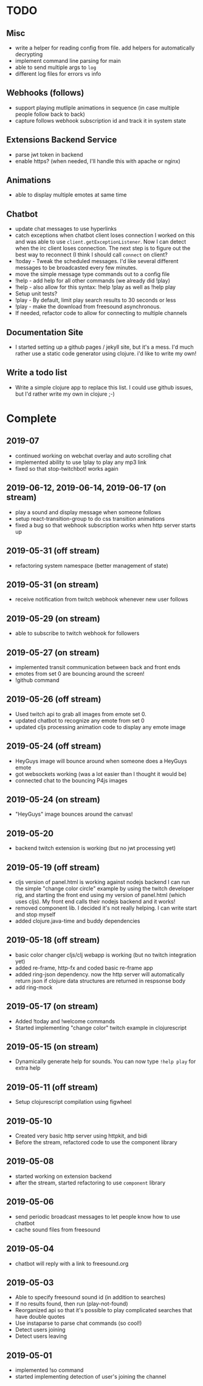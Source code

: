 # TODO

## Misc

- write a helper for reading config from file. add helpers for
  automatically decrypting
- implement command line parsing for main 
- able to send multiple args to `log`
- different log files for errors vs info

## Webhooks (follows)

- support playing mutliple animations in sequence (in case multiple
  people follow back to back)
- capture follows webhook subscription id and track it in system state

## Extensions Backend Service 

- parse jwt token in backend
- enable https? (when needed, I'll handle this with apache or nginx)

## Animations 

- able to display multiple emotes at same time

## Chatbot
- update chat messages to use hyperlinks
- catch exceptions when chatbot client loses connection I worked on
  this and was able to use `client.getExceptionListener`. Now I can
  detect when the irc client loses connection. The next step is to
  figure out the best way to reconnect (I think I should call
  `connect` on client?
- !today - Tweak the scheduled messages. I'd like several different
  messages to be broadcasted every few minutes.
- move the simple message type commands out to a config file
- !help - add help for all other commands (we already did !play)
- !help - also allow for this syntax: !help !play as well as !help play
- Setup unit tests?
- !play - By default, limit play search results to 30 seconds or less
- !play - make the download from freesound asynchronous. 
- If needed, refactor code to allow for connecting to multiple channels

## Documentation Site

- I started setting up a github pages / jekyll site, but it's a
  mess. I'd much rather use a static code generator using clojure. i'd
  like to write my own!

## Write a todo list

- Write a simple clojure app to replace this list. I could use github
  issues, but I'd rather write my own in clojure ;-)

# Complete

## 2019-07

- continued working on webchat overlay and auto scrolling chat
- implemented ability to use !play to play any mp3 link
- fixed so that stop-twitchbot! works again

## 2019-06-12, 2019-06-14, 2019-06-17 (on stream)

- play a sound and display message when someone follows
- setup react-transition-group to do css transition animations
- fixed a bug so that webhook subscription works when http server starts up

## 2019-05-31 (off stream)

- refactoring system namespace (better management of state)

## 2019-05-31 (on stream)

- receive notification from twitch webhook whenever new user follows

## 2019-05-29 (on stream)

- able to subscribe to twitch webhook for followers

## 2019-05-27 (on stream)

- implemented transit communication between back and front ends
- emotes from set 0 are bouncing around the screen!
- !github command

## 2019-05-26 (off stream)

- Used twitch api to grab all images from emote set 0. 
- updated chatbot to recognize any emote from set 0
- updated cljs processing animation code to display any emote image

## 2019-05-24 (off stream)

- HeyGuys image will bounce around when someone does a HeyGuys emote
- got websockets working (was a lot easier than I thought it would be)
- connected chat to the bouncing P4js images

## 2019-05-24 (on stream)

- "HeyGuys" image bounces around the canvas!

## 2019-05-20

- backend twitch extension is working (but no jwt processing yet)

## 2019-05-19 (off stream)

- cljs version of panel.html is working against nodejs backend I can
  run the simple "change color circle" example by using the twitch
  developer rig, and starting the front end using my version of
  panel.html (which uses cljs). My front end calls their nodejs
  backend and it works!
- removed component lib. I decided it's not really helping. I can write
  start and stop myself
- added clojure.java-time and buddy dependencies 

## 2019-05-18 (off stream)

- basic color changer cljs/clj webapp is working (but no twitch integration yet)
- added re-frame, http-fx and coded basic re-frame app
- added ring-json dependency. now the http server will automatically
  return json if clojure data structures are returned in respsonse
  body
- add ring-mock

## 2019-05-17 (on stream)

- Added !today and !welcome commands
- Started implementing "change color" twitch example in clojurescript

## 2019-05-15 (on stream)

- Dynamically generate help for sounds. You can now type 
  `!help play` for extra help

## 2019-05-11 (off stream)

- Setup clojurescript compilation using figwheel

## 2019-05-10

- Created very basic http server using httpkit, and bidi
- Before the stream, refactored code to use the component library

## 2019-05-08 

- started working on extension backend
- after the stream, started refactoring to use `component` library

## 2019-05-06

- send periodic broadcast messages to let people know how to use chatbot
- cache sound files from freesound

## 2019-05-04

- chatbot will reply with a link to freesound.org

## 2019-05-03

- Able to specify freesound sound id (in addition to searches)
- If no results found, then run (play-not-found)
- Reorganized api so that it's possible to play complicated searches that have double quotes
- Use instaparse to parse chat commands (so cool!)
- Detect users joining
- Detect users leaving

## 2019-05-01 

- implemented !so command
- started implementing detection of user's joining the channel

